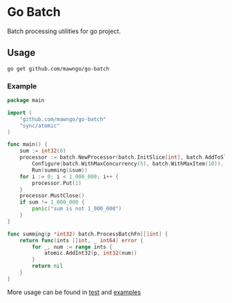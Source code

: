 # Go Batch

Batch processing utilities for go project.

## Usage

```shell
go get github.com/mawngo/go-batch
```

### Example

```go
package main

import (
	"github.com/mawngo/go-batch"
	"sync/atomic"
)

func main() {
	sum := int32(0)
	processor := batch.NewProcessor(batch.InitSlice[int], batch.AddToSlice[int]).
		Configure(batch.WithMaxConcurrency(5), batch.WithMaxItem(10)).
		Run(summing(&sum))
	for i := 0; i < 1_000_000; i++ {
		processor.Put(1)
	}
	processor.MustClose()
	if sum != 1_000_000 {
		panic("sum is not 1_000_000")
	}
}

func summing(p *int32) batch.ProcessBatchFn[[]int] {
	return func(ints []int, _ int64) error {
		for _, num := range ints {
			atomic.AddInt32(p, int32(num))
		}
		return nil
	}
}
```

More usage can be found in [test](batch_test.go) and [examples](examples)